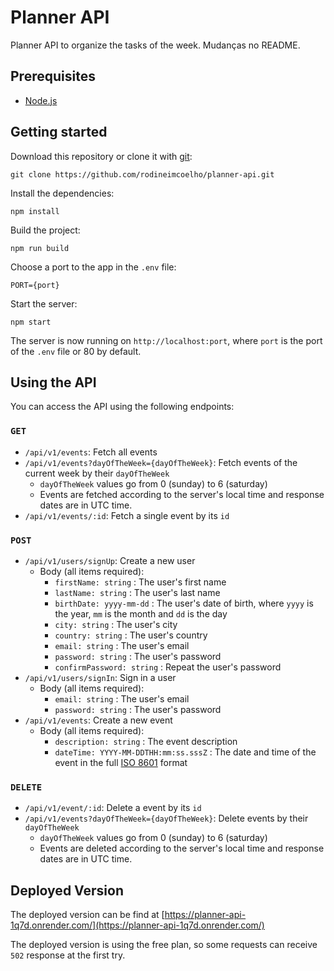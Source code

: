 # Planner API

Planner API to organize the tasks of the week.
Mudanças no README.

## Prerequisites

- [Node.js](https://nodejs.org/)

## Getting started

Download this repository or clone it with [git](https://git-scm.com/):

```
git clone https://github.com/rodineimcoelho/planner-api.git
```

Install the dependencies:

```
npm install
```

Build the project:

```
npm run build
```

Choose a port to the app in the `.env` file:

```
PORT={port}
```

Start the server:

```
npm start
```

The server is now running on `http://localhost:port`, where `port` is the port of the `.env` file or 80 by default.

## Using the API

You can access the API using the following endpoints:

### `GET`

- `/api/v1/events`: Fetch all events
- `/api/v1/events?dayOfTheWeek={dayOfTheWeek}`: Fetch events of the current week by their `dayOfTheWeek`
  - `dayOfTheWeek` values go from 0 (sunday) to 6 (saturday)
  - Events are fetched according to the server's local time and response dates are in UTC time.
- `/api/v1/events/:id`: Fetch a single event by its `id`

### `POST`

- `/api/v1/users/signUp`: Create a new user
  - Body (all items required):
    - `firstName: string` : The user's first name
    - `lastName: string` : The user's last name
    - `birthDate: yyyy-mm-dd` : The user's date of birth, where `yyyy` is the year, `mm` is the month and `dd` is the day
    - `city: string` : The user's city
    - `country: string` : The user's country
    - `email: string` : The user's email
    - `password: string` : The user's password
    - `confirmPassword: string` : Repeat the user's password
- `/api/v1/users/signIn`: Sign in a user
  - Body (all items required):
    - `email: string` : The user's email
    - `password: string` : The user's password
- `/api/v1/events`: Create a new event
  - Body (all items required):
    - `description: string` : The event description
    - `dateTime: YYYY-MM-DDTHH:mm:ss.sssZ` : The date and time of the event in the full [ISO 8601](https://en.wikipedia.org/wiki/ISO_8601) format

### `DELETE`

- `/api/v1/event/:id`: Delete a event by its `id`
- `/api/v1/events?dayOfTheWeek={dayOfTheWeek}`: Delete events by their `dayOfTheWeek`
  - `dayOfTheWeek` values go from 0 (sunday) to 6 (saturday)
  - Events are deleted according to the server's local time and response dates are in UTC time.

## Deployed Version

The deployed version can be find at [https://planner-api-1q7d.onrender.com/](https://planner-api-1q7d.onrender.com/)

The deployed version is using the free plan, so some requests can receive `502` response at the first try.

